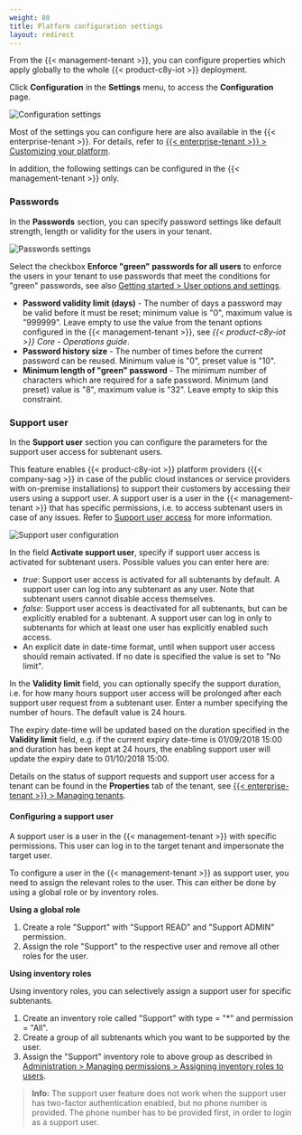 ```yaml
---
weight: 80
title: Platform configuration settings
layout: redirect
---
```


<a name="config-platform"></a>

From the {{< management-tenant >}}, you can configure properties which apply globally to the whole {{< product-c8y-iot >}} deployment.

Click **Configuration** in the **Settings** menu, to access the **Configuration** page.

![Configuration settings](/images/users-guide/Administration/admin-settings-configuration.png)

Most of the settings you can configure here are also available in the {{< enterprise-tenant >}}. For details, refer to [{{< enterprise-tenant >}} > Customizing your platform](/users-guide/enterprise-tenant/#customization).

In addition, the following settings can be configured in the {{< management-tenant >}} only.

### Passwords

In the **Passwords** section, you can specify password settings like default strength, length or validity for the users in your tenant.

![Passwords settings](/images/users-guide/enterprise-tenant/et-settings-configuration-passwords.png)

Select the checkbox **Enforce "green" passwords for all users** to enforce the users in your tenant to use passwords that meet the conditions for "green" passwords, see also [Getting started > User options and settings](/users-guide/getting-started/#user-settings).

* **Password validity limit (days)** - The number of days a password may be valid before it must be reset; minimum value is  "0", maximum value is "999999". Leave empty to use the value from the tenant options configured in the {{< management-tenant >}}, see *{{< product-c8y-iot >}} Core - Operations guide*.
* **Password history size** - The number of times before the current password can be reused.  Minimum value is "0", preset value is "10".  
* **Minimum length of "green" password** - The minimum number of characters which are required for a safe password. Minimum (and preset) value is "8", maximum value is "32".  Leave empty to skip this constraint.


<a name="config-support-users"></a>
### Support user

In the **Support user** section you can configure the parameters for the support user access for subtenant users.

This feature enables {{< product-c8y-iot >}} platform providers ({{< company-sag >}} in case of the public cloud instances or service providers with on-premise installations) to support their customers by accessing their users using a support user. A support user is a user in the {{< management-tenant >}} that has specific permissions, i.e. to access subtenant users in case of any issues. Refer to [Support user access](/users-guide/enterprise-tenant/#support-user-access) for more information.

<img src="/images/users-guide/enterprise-tenant/et-settings-configuration-support-user.png" alt="Support user configuration">

In the field **Activate support user**, specify if support user access is activated for subtenant users. Possible values you can enter here are:

* *true*: Support user access is activated for all subtenants by default. A support user can log into any subtenant as any user. Note that subtenant users cannot disable access themselves.
* *false*: Support user access is deactivated for all subtenants, but can be explicitly enabled for a subtenant. A support user can log in only to subtenants for which at least one user has explicitly enabled such access.
* An explicit date in date-time format, until when support user access should remain activated. If no date is specified the value is set to "No limit".

In the **Validity limit** field, you can optionally specify the support duration, i.e. for how many hours support user access will be prolonged after each support user request from a subtenant user. Enter a number specifying the number of hours. The default value is 24 hours.

The expiry date-time will be updated based on the duration specified in the **Validity limit** field, e.g. if the current expiry date-time is 01/09/2018 15:00 and duration has been kept at 24 hours, the enabling support user will update the expiry date to 01/10/2018 15:00.

Details on the status of support requests and support user access for a tenant can be found in the **Properties** tab of the tenant, see [{{< enterprise-tenant >}} > Managing tenants](/users-guide/enterprise-tenant/#managing-tenants).

<a name="configuring-support-users"></a>
#### Configuring a support user

A support user is a user in the {{< management-tenant >}} with specific permissions. This user can log in to the target tenant and impersonate the target user.

To configure a user in the {{< management-tenant >}} as support user, you need to assign the relevant roles to the user. This can either be done by using a global role or by inventory roles.  

**Using a global role**

1. Create a role "Support" with "Support READ" and "Support ADMIN" permission.
2. Assign the role "Support" to the respective user and remove all other roles for the user.

**Using inventory roles**

Using inventory roles, you can selectively assign a support user for specific subtenants.

1. Create an inventory role called "Support" with type = "*" and permission = "All".
2. Create a group of all subtenants which you want to be supported by the user.
3. Assign the "Support" inventory role to above group as described in [Administration > Managing permissions > Assigning inventory roles to users](/users-guide/administration#attach-inventory).

> **Info:** The support user feature does not work when the support user has two-factor authentication enabled, but no phone number is provided. The phone number has to be provided first, in order to login as a support user.
